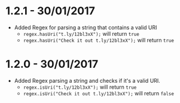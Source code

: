 # 1.2.1 - 30/01/2017
* Added Regex for parsing a string that contains a valid URI
  * `regex.hasUri("t.ly/12bl3xX");` will return `true`
  * `regex.hasUri("Check it out t.ly/12bl3xX");` will return `true`

# 1.2.0 - 30/01/2017
* Added Regex parsing a string and checks if it's a valid URI.
  * `regex.isUri("t.ly/12bl3xX");` will return `true`
  * `regex.isUri("Check it out t.ly/12bl3xX");` will return `false`
